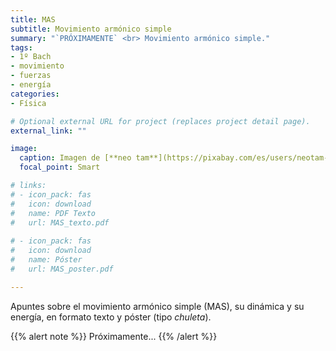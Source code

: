 ```yaml
---
title: MAS
subtitle: Movimiento armónico simple
summary: "`PRÓXIMAMENTE` <br> Movimiento armónico simple."
tags:
- 1º Bach
- movimiento
- fuerzas
- energía
categories:
- Física

# Optional external URL for project (replaces project detail page).
external_link: ""

image:
  caption: Imagen de [**neo tam**](https://pixabay.com/es/users/neotam-11291643/) en [Pixabay](https://pixabay.com/es/)
  focal_point: Smart

# links:
# - icon_pack: fas
#   icon: download
#   name: PDF Texto
#   url: MAS_texto.pdf
  
# - icon_pack: fas
#   icon: download
#   name: Póster
#   url: MAS_poster.pdf

---
```


Apuntes sobre el movimiento armónico simple (MAS), su dinámica y su energía, en formato texto y póster (tipo _chuleta_).

{{% alert note %}}
Próximamente...
{{% /alert %}}